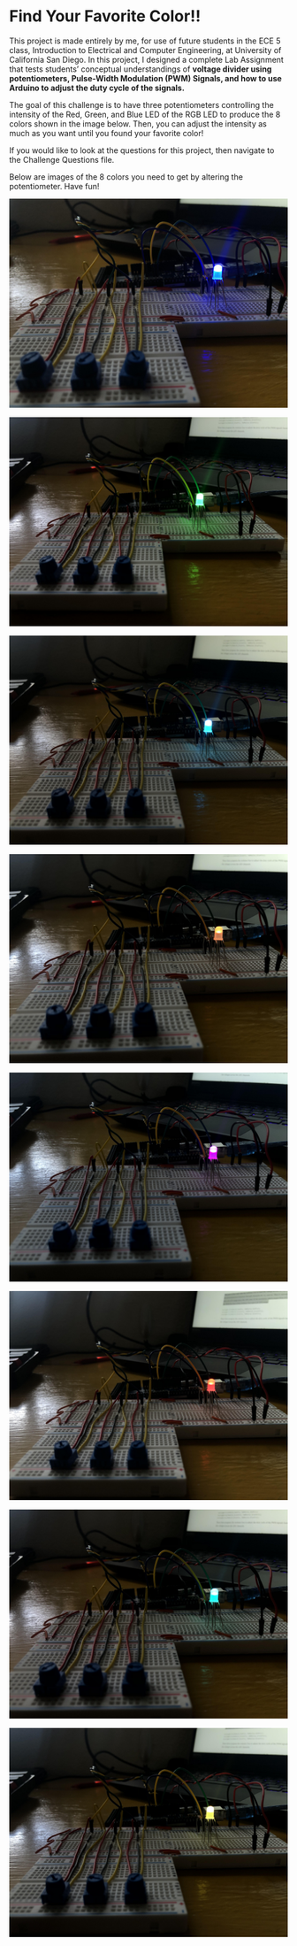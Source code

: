 # Find Your Favorite Color!!

This project is made entirely by me, for use of future students in the ECE 5 class, Introduction to Electrical and Computer Engineering, at University of California San Diego. In this project, I designed a complete Lab Assignment that tests students’ conceptual understandings of **voltage divider using potentiometers, Pulse-Width Modulation (PWM) Signals, and how to use Arduino to adjust the duty cycle of the signals.**

The goal of this challenge is to have three potentiometers controlling the intensity of the Red, Green, and Blue LED of the RGB LED to produce the 8 colors shown in the image below. Then, you can adjust the intensity as much as you want until you found your favorite color! 

If you would like to look at the questions for this project, then navigate to the Challenge Questions file.

Below are images of the 8 colors you need to get by altering the potentiometer. Have fun!

![alt text](https://github.com/fadli0029/FindYourFavColor/blob/main/Images/BLUE.jpg?raw=true)

![alt text](https://github.com/fadli0029/FindYourFavColor/blob/main/Images/GREEN.jpg?raw=true)

![alt text](https://github.com/fadli0029/FindYourFavColor/blob/main/Images/LIGHT%20BLUE.jpg?raw=true)

![alt text](https://github.com/fadli0029/FindYourFavColor/blob/main/Images/ORANGE.jpg?raw=true)

![alt text](https://github.com/fadli0029/FindYourFavColor/blob/main/Images/PINK.jpg?raw=true)

![alt text](https://github.com/fadli0029/FindYourFavColor/blob/main/Images/RED.jpg?raw=true)

![alt text](https://github.com/fadli0029/FindYourFavColor/blob/main/Images/TURQOISE.jpg?raw=true)

![alt text](https://github.com/fadli0029/FindYourFavColor/blob/main/Images/YELLOW.jpg?raw=true)
